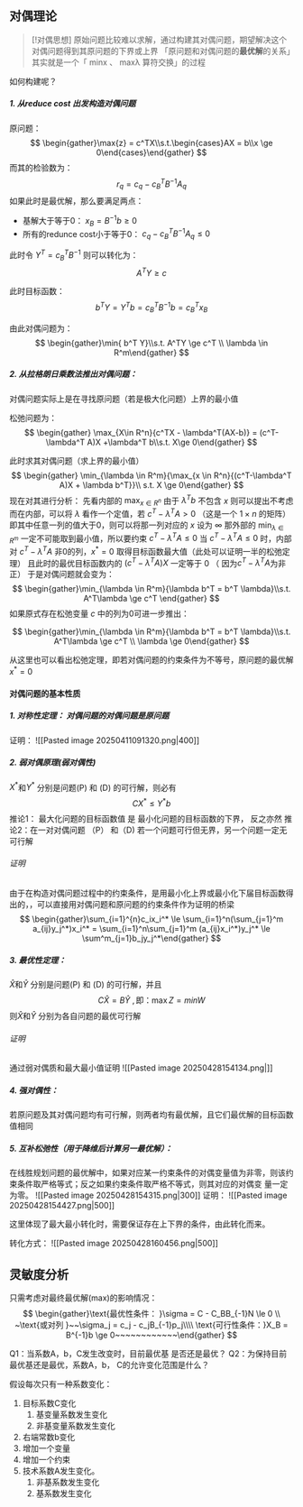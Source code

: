 ## 对偶理论
>[!对偶思想]
>原始问题比较难以求解，通过构建其对偶问题，期望解决这个对偶问题得到其原问题的下界或上界
>「原问题和对偶问题的**最优解**的关系」其实就是一个「 minx 、 maxλ 算符交换」的过程

如何构建呢？
##### 1. 从reduce cost 出发构造对偶问题
原问题：
$$
\begin{gather}\max{z} = c^TX\\s.t.\begin{cases}AX = b\\x \ge 0\end{cases}\end{gather}
$$
而其的检验数为：
$$
r_q = c_q  - c_B^TB^{-1}A_q
$$
如果此时是最优解，那么要满足两点：
- 基解大于等于0： $x_B = B^{-1}b \ge 0$
- 所有的redunce cost小于等于0： $c_q - c^T_BB^{-1}A_q \le 0$

此时令 $Y^T = c^T_BB^{-1}$
则可以转化为：
$$
A^T Y \ge c
$$

此时目标函数：
$$
b^TY = Y^Tb = c^T_BB^{-1}b = c^T_B x_B
$$

由此对偶问题为：
$$
\begin{gather}\min{ b^T Y}\\s.t. A^TY \ge c^T \\ \lambda  \in R^m\end{gather}
$$
##### 2. 从拉格朗日乘数法推出对偶问题：
对偶问题实际上是在寻找原问题（若是极大化问题）上界的最小值

松弛问题为：
$$
\begin{gather} \max_{X\in R^n}{c^TX - \lambda^T(AX-b)} = (c^T-\lambda^T A)X +\lambda^T b\\s.t. X\ge 0\end{gather}
$$


此时求其对偶问题（求上界的最小值）
$$
\begin{gather} \min_{\lambda \in R^m}{\max_{x \in R^n}{(c^T-\lambda^T A)X + \lambda b^T}}\\ s.t. X \ge 0\end{gather}
$$
现在对其进行分析：
先看内部的 $\max_{x \in R^n}$ 由于 $\lambda^T b$ 不包含 $x$ 则可以提出不考虑
而在内部，可以将 $\lambda$ 看作一个定值，若 $c^T - \lambda^T A \gt 0$ （这是一个 $1\times n$ 的矩阵）即其中任意一列的值大于0，则可以将那一列对应的 $x$ 设为 $\infty$ 那外部的 $\min_{\lambda \in R^m}$ 一定不可能取到最小值，所以要约束 $c^T - \lambda^T A \le 0$
 当  $c^T - \lambda^T A \le 0$ 时，内部对  $c^T - \lambda^T A$ 非0的列，$x^* = 0$ 取得目标函数最大值（此处可以证明一半的松弛定理）
 且此时的最优目标函数内的 $(c^T - \lambda^T A)X$  一定等于 0 （ 因为$c^T - \lambda^T A$为非正）
于是对偶问题就会变为：
$$
\begin{gather}\min_{\lambda \in R^m}{\lambda b^T = b^T \lambda}\\s.t. A^T\lambda \ge c^T \end{gather}
$$
如果原式存在松弛变量 $c$ 中的列为0可进一步推出：

$$
\begin{gather}\min_{\lambda \in R^m}{\lambda b^T = b^T \lambda}\\s.t. A^T\lambda \ge c^T \\ \lambda \ge 0\end{gather}
$$

从这里也可以看出松弛定理，即若对偶问题的约束条件为不等号，原问题的最优解 $x^* = 0$  



#### 对偶问题的基本性质
##### 1. 对称性定理： 对偶问题的对偶问题是原问题
证明：
![[Pasted image 20250411091320.png|400]]

##### 2. 弱对偶原理(弱对偶性)
$X^*$和$Y^*$ 分别是问题(P) 和 (D) 的可行解，则必有
$$
CX^*\le Y^*b
$$
推论1： 最大化问题的目标函数值 是 最小化问题的目标函数的下界， 反之亦然
推论2：在一对对偶问题 （P） 和（D) 若一个问题可行但无界，另一个问题一定无可行解
###### 证明
由于在构造对偶问题过程中的约束条件，是用最小化上界或最小化下届目标函数得出的，，可以直接用对偶问题和原问题的约束条件作为证明的桥梁
$$
	\begin{gather}\sum_{i=1}^{n}c_ix_i^* \le \sum_{i=1}^n(\sum_{j=1}^m a_{ij}y_j^*)x_i^* = \sum_{i=1}^n\sum_{j=1}^m (a_{ij}x_i^*)y_j^* \le \sum^m_{j=1}b_jy_j^*\end{gather}
$$

##### 3.  最优性定理：
$\hat{X}$和$\hat{Y}$ 分别是问题(P) 和 (D) 的可行解，并且
$$
C\hat{X} = B\hat{Y} ~,\text{即：} \max{Z} = min{W}
$$
则$\hat{X}$和$\hat{Y}$ 分别为各自问题的最优可行解
###### 证明
通过弱对偶质和最大最小值证明
![[Pasted image 20250428154134.png|]]

##### 4. 强对偶性：
若原问题及其对偶问题均有可行解，则两者均有最优解，且它们最优解的目标函数值相同

##### 5. 互补松弛性（用于降维后计算另一最优解）：
在线胜规划问题的最优解中，如果对应某一约束条件的对偶变量值为非零，则该约束条件取严格等式；反之如果约束条件取严格不等式，则其对应的对偶变 量一定为零。
![[Pasted image 20250428154315.png|300]]
证明：
![[Pasted image 20250428154427.png|500]]

这里体现了最大最小转化时，需要保证存在上下界的条件，由此转化而来。

转化方式：
![[Pasted image 20250428160456.png|500]]
## 灵敏度分析

只需考虑对最终最优解(max)的影响情况：
$$
\begin{gather}\text{最优性条件： }\sigma = C - C_BB_{-1}N \le 0 \\
~\text{或对列 }~~\sigma_j =  c_j - c_jB_{-1}p_j\\\\
\text{可行性条件：}X_B = B^{-1}b \ge 0~~~~~~~~~~~~\end{gather}
$$

Q1：当系数A，b，C发生改变时，目前最优基 是否还是最优？
Q2：为保持目前最优基还是最优，系数A，b， C的允许变化范围是什么？

假设每次只有一种系数变化： 
1. 目标系数C变化
	1. 基变量系数发生变化
	2. 非基变量系数发生变化
2. 右端常数b变化
3. 增加一个变量
4. 增加一个约束
5. 技术系数A发生变化。
	1. 非基系数发生变化
	2. 基系数发生变化

